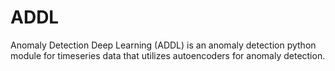 # ADDL

Anomaly Detection Deep Learning (ADDL) is an anomaly detection python module for timeseries data that utilizes autoencoders for anomaly detection. 
